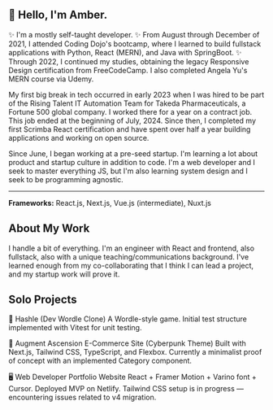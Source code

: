 ## 👋 Hello, I'm Amber.

✨ I'm a mostly self-taught developer. 
✨ From August through December of 2021, I attended Coding Dojo's bootcamp, where I learned to build fullstack applications with Python, React (MERN), and Java with SpringBoot. 
✨ Through 2022, I continued my studies, obtaining the legacy Responsive Design certification from FreeCodeCamp. I also completed Angela Yu's MERN course via Udemy.

My first big break in tech occurred in early 2023 when I was hired to be part of the Rising Talent IT Automation Team for Takeda Pharmaceuticals, a Fortune 500 global company. I worked there for a year on a contract job. This job ended at the beginning of July, 2024. Since then, I completed my first Scrimba React certification and have spent over half a year building applications and working on open source. 

Since June, I began working at a pre-seed startup. I'm learning a lot about product and startup culture in addition to code. I'm a web developer and I seek to master everything JS, but I'm also learning system design and I seek to be programming agnostic. 

-------

**Frameworks:** React.js, Next.js, Vue.js (intermediate), Nuxt.js


## About My Work

I handle a bit of everything. I'm an engineer with React and frontend, also fullstack, also with a unique teaching/communications background. I've learned enough from my co-collaborating that I think I can lead a project, and my startup work will prove it. 

## Solo Projects

🧠 Hashle (Dev Wordle Clone)
A Wordle-style game.
Initial test structure implemented with Vitest for unit testing.

🛒 Augment Ascension
E-Commerce Site (Cyberpunk Theme)
Built with Next.js, Tailwind CSS, TypeScript, and Flexbox.
Currently a minimalist proof of concept with an implemented Category component.

🖥️ Web Developer Portfolio Website
React + Framer Motion + Varino font + Cursor.
Deployed MVP on Netlify.
Tailwind CSS setup is in progress — encountering issues related to v4 migration.




